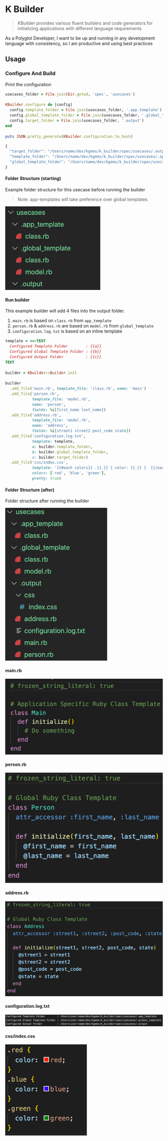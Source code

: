 # K Builder

> KBuilder provides various fluent builders and code generators for initializing applications with different language requirements

As a Polyglot Developer, I want to be up and running in any development language with consistency, so I am productive and using best practices

## Usage

### Configure And Build

Print the configuration

```ruby
usecases_folder = File.join(Dir.getwd, 'spec', 'usecases')

KBuilder.configure do |config|
  config.template_folder = File.join(usecases_folder, '.app_template')
  config.global_template_folder = File.join(usecases_folder, '.global_template')
  config.target_folder = File.join(usecases_folder, '.output')
end

puts JSON.pretty_generate(KBuilder.configuration.to_hash)
```

```javascript
{
  "target_folder": "/Users/name/dev/kgems/k_builder/spec/usecases/.output",
  "template_folder": "/Users/name/dev/kgems/k_builder/spec/usecases/.app_template",
  "global_template_folder": "/Users/name/dev/kgems/k_builder/spec/usecases/.global_template"
}
```

#### Folder Structure (starting)

Example folder structure for this usecase before running the builder

> Note: app-templates will take preference over global templates

![](_usage_folder_before.png)

#### Run builder

This example builder will add 4 files into the output folder.

1. `main.rb` is based on `class.rb` from `app_template`
2. `person.rb` & `address.rb` are based on `model.rb` from `global_template`
3. `configuration.log.txt` is based on an inline template

```ruby
template = <<~TEXT
  Configured Template Folder        : {{a}}
  Configured Global Template Folder : {{b}}
  Configured Output Folder          : {{c}}
TEXT

builder = KBuilder::Builder.init

builder
  .add_file('main.rb', template_file: 'class.rb', name: 'main')
  .add_file('person.rb',
            template_file: 'model.rb',
            name: 'person',
            fields: %i[first_name last_name])
  .add_file('address.rb',
            template_file: 'model.rb',
            name: 'address',
            fields: %i[street1 street2 post_code state])
  .add_file('configuration.log.txt',
            template: template,
            a: builder.template_folder,
            b: builder.global_template_folder,
            c: builder.target_folder)
  .add_file('css/index.css',
            template: '{{#each colors}} .{{.}} { color: {{.}} }  {{/each}}',
            colors: ['red', 'blue', 'green'],
            pretty: true)

```

#### Folder Structure (after)

Folder structure after running the builder

![](_usage_folder_after.png)

#### main.rb

![main.rb](_out1.png)

#### person.rb

![](_out2.png)

#### address.rb

![person.rb](_out3.png)

#### configuration.log.txt

![configuration.log.txt](_out4.png)

#### css/index.css

![css/index.css](_out5.png)
